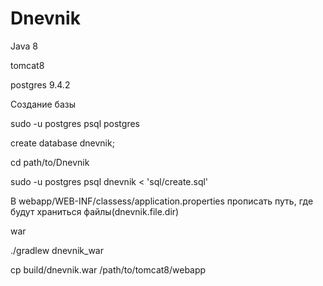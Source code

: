 # Dnevnik

Java 8 

tomcat8

postgres 9.4.2 


Создание базы 

sudo -u postgres psql postgres 

create database dnevnik;


cd path/to/Dnevnik 

sudo -u postgres psql dnevnik < 'sql/create.sql' 


В webapp/WEB-INF/classess/application.properties прописать путь, где будут храниться файлы(dnevnik.file.dir)


war 

./gradlew dnevnik_war 

cp build/dnevnik.war /path/to/tomcat8/webapp

